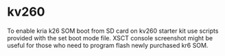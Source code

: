 # kv260
To enable kria k26 SOM boot from SD card on kv260 starter kit use scripts provided with the set boot mode file. XSCT console screenshot might be useful for those who need to program flash newly purchased kr6 SOM.


